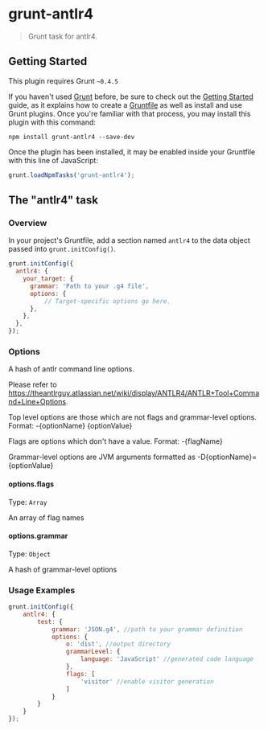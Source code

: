 # grunt-antlr4

> Grunt task for antlr4.

## Getting Started
This plugin requires Grunt `~0.4.5`

If you haven't used [Grunt](http://gruntjs.com/) before, be sure to check out the [Getting Started](http://gruntjs.com/getting-started) guide, as it explains how to create a [Gruntfile](http://gruntjs.com/sample-gruntfile) as well as install and use Grunt plugins. Once you're familiar with that process, you may install this plugin with this command:

```shell
npm install grunt-antlr4 --save-dev
```

Once the plugin has been installed, it may be enabled inside your Gruntfile with this line of JavaScript:

```js
grunt.loadNpmTasks('grunt-antlr4');
```

## The "antlr4" task

### Overview
In your project's Gruntfile, add a section named `antlr4` to the data object passed into `grunt.initConfig()`.

```js
grunt.initConfig({
  antlr4: {
    your_target: {
      grammar: 'Path to your .g4 file',
      options: {
          // Target-specific options go here.
      },
    },
  },
});
```

### Options

A hash of antlr command line options.

Please refer to https://theantlrguy.atlassian.net/wiki/display/ANTLR4/ANTLR+Tool+Command+Line+Options.

Top level options are those which are not flags and grammar-level options. Format: -{optionName} {optionValue}

Flags are options which don't have a value. Format: -{flagName}

Grammar-level options are JVM arguments formatted as -D{optionName}={optionValue}

#### options.flags
Type: `Array`

An array of flag names

#### options.grammar
Type: `Object`

A hash of grammar-level options

### Usage Examples
```js
grunt.initConfig({
    antlr4: {
        test: {
            grammar: 'JSON.g4', //path to your grammar definition
            options: {
                o: 'dist', //output directory
                grammarLevel: {
                    language: 'JavaScript' //generated code language
                },
                flags: [
                    'visitor' //enable visitor generation
                ]
            }
        }
    }
});
```
